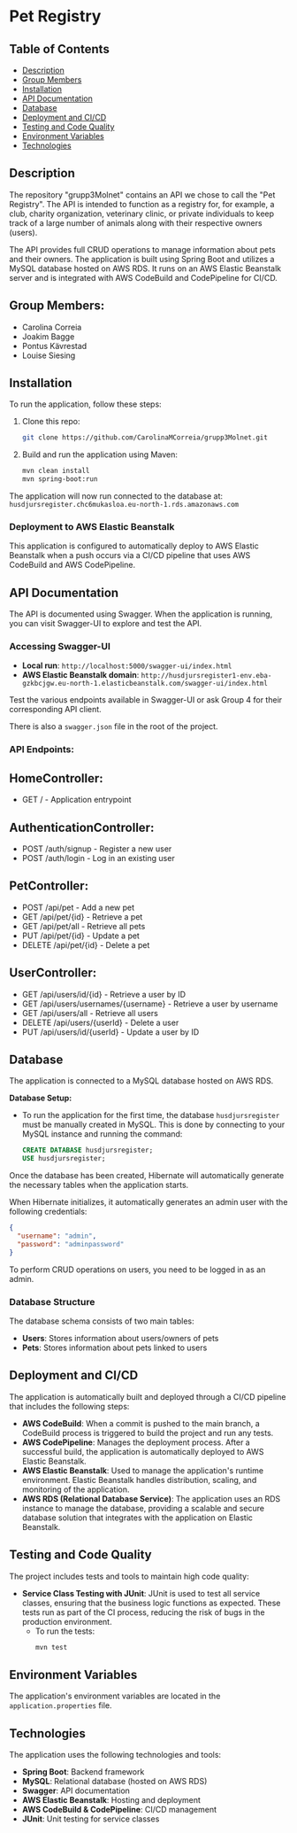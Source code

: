 # Pet Registry

## Table of Contents

- [Description](#description)
- [Group Members](#group-members)
- [Installation](#installation)
- [API Documentation](#api-documentation)
- [Database](#database)
- [Deployment and CI/CD](#deployment-and-cicd)
- [Testing and Code Quality](#testing-and-code-quality)
- [Environment Variables](#environment-variables)
- [Technologies](#technologies)

## Description

The repository "grupp3Molnet" contains an API we chose to call the "Pet Registry". The API is intended to function as a registry for, for example, a club, charity organization, veterinary clinic, or private individuals to keep track of a large number of animals along with their respective owners (users).

The API provides full CRUD operations to manage information about pets and their owners. The application is built using Spring Boot and utilizes a MySQL database hosted on AWS RDS. It runs on an AWS Elastic Beanstalk server and is integrated with AWS CodeBuild and CodePipeline for CI/CD.

## Group Members:
- Carolina Correia
- Joakim Bagge
- Pontus Kävrestad
- Louise Siesing

## Installation

To run the application, follow these steps:

1. Clone this repo:
   ```bash
   git clone https://github.com/CarolinaMCorreia/grupp3Molnet.git
   ```

2. Build and run the application using Maven:
   ```bash
   mvn clean install
   mvn spring-boot:run
   ```

The application will now run connected to the database at:  
`husdjursregister.chc6mukasloa.eu-north-1.rds.amazonaws.com`

### Deployment to AWS Elastic Beanstalk

This application is configured to automatically deploy to AWS Elastic Beanstalk when a push occurs via a CI/CD pipeline that uses AWS CodeBuild and AWS CodePipeline.

## API Documentation

The API is documented using Swagger. When the application is running, you can visit Swagger-UI to explore and test the API.

### Accessing Swagger-UI

- **Local run**: `http://localhost:5000/swagger-ui/index.html`
- **AWS Elastic Beanstalk domain**: `http://husdjursregister1-env.eba-gzkbcjgw.eu-north-1.elasticbeanstalk.com/swagger-ui/index.html`

Test the various endpoints available in Swagger-UI or ask Group 4 for their corresponding API client.

There is also a `swagger.json` file in the root of the project.

### API Endpoints:

## HomeController:

- GET / - Application entrypoint

## AuthenticationController:

- POST /auth/signup - Register a new user  
- POST /auth/login - Log in an existing user

## PetController:
- POST /api/pet - Add a new pet  
- GET /api/pet/{id} - Retrieve a pet  
- GET /api/pet/all - Retrieve all pets  
- PUT /api/pet/{id} - Update a pet  
- DELETE /api/pet/{id} - Delete a pet

## UserController:
- GET /api/users/id/{id} - Retrieve a user by ID  
- GET /api/users/usernames/{username} - Retrieve a user by username  
- GET /api/users/all - Retrieve all users  
- DELETE /api/users/{userId} - Delete a user  
- PUT /api/users/id/{userId} - Update a user by ID

## Database

The application is connected to a MySQL database hosted on AWS RDS.

**Database Setup:**
- To run the application for the first time, the database `husdjursregister` must be manually created in MySQL. This is done by connecting to your MySQL instance and running the command:

  ```sql
  CREATE DATABASE husdjursregister;
  USE husdjursregister;
  ```

Once the database has been created, Hibernate will automatically generate the necessary tables when the application starts.

When Hibernate initializes, it automatically generates an admin user with the following credentials:

```json
{
  "username": "admin",
  "password": "adminpassword"
}
```

To perform CRUD operations on users, you need to be logged in as an admin.

### Database Structure

The database schema consists of two main tables:

- **Users**: Stores information about users/owners of pets  
- **Pets**: Stores information about pets linked to users

## Deployment and CI/CD

The application is automatically built and deployed through a CI/CD pipeline that includes the following steps:

- **AWS CodeBuild**: When a commit is pushed to the main branch, a CodeBuild process is triggered to build the project and run any tests.  
- **AWS CodePipeline**: Manages the deployment process. After a successful build, the application is automatically deployed to AWS Elastic Beanstalk.  
- **AWS Elastic Beanstalk**: Used to manage the application's runtime environment. Elastic Beanstalk handles distribution, scaling, and monitoring of the application.  
- **AWS RDS (Relational Database Service)**: The application uses an RDS instance to manage the database, providing a scalable and secure database solution that integrates with the application on Elastic Beanstalk.

## Testing and Code Quality

The project includes tests and tools to maintain high code quality:

- **Service Class Testing with JUnit**: JUnit is used to test all service classes, ensuring that the business logic functions as expected. These tests run as part of the CI process, reducing the risk of bugs in the production environment.
    - To run the tests:
      ```bash
      mvn test
      ```

## Environment Variables

The application's environment variables are located in the `application.properties` file.

## Technologies

The application uses the following technologies and tools:

- **Spring Boot**: Backend framework  
- **MySQL**: Relational database (hosted on AWS RDS)  
- **Swagger**: API documentation  
- **AWS Elastic Beanstalk**: Hosting and deployment  
- **AWS CodeBuild & CodePipeline**: CI/CD management  
- **JUnit**: Unit testing for service classes
